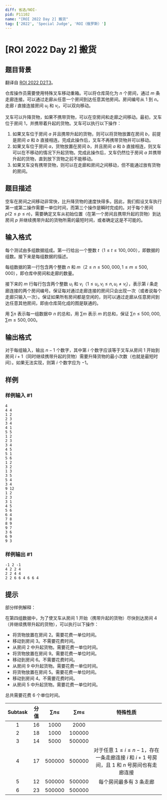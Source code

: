 ```yaml
---
diff: 省选/NOI-
pid: P11102
name: "[ROI 2022 Day 2] 搬货"
tag: ['2022', 'Special Judge', 'ROI（俄罗斯）']
---
```

# [ROI 2022 Day 2] 搬货
## 题目背景

翻译自 [ROI 2022 D2T3](https://neerc.ifmo.ru/school/archive/2021-2022/ru-olymp-roi-2022-day2.pdf)。

仓库操作员需要使用特殊叉车移动重箱。可以将仓库简化为 $n$ 个房间，通过 $m$ 条走廊连接。可以通过走廊从任意一个房间到达任意其他房间。房间编号从 $1$ 到 $n$。走廊 $i$ 直接连接房间 $u_i$ 和 $v_i$，可以双向移动。

叉车可以升降货物，如果不携带货物，可以在空房间和走廊之间移动。最初，叉车位于房间 $1$，并携带着升起的货物。叉车可以执行以下操作：

1. 如果叉车位于房间 $a$ 并且携带升起的货物，则可以将货物放置在房间 $b$，前提是房间 $a$ 和 $b$ 直接相连。完成此操作后，叉车不再携带货物并可以移动。
2. 如果叉车位于房间 $a$，货物放置在房间 $b$，并且房间 $a$ 和 $b$ 直接相连，则叉车可以在不移动的情况下升起货物。完成此操作后，叉车仍然位于房间 $a$ 并携带升起的货物，直到放下货物之前不能移动。
3. 如果叉车没有携带货物，则可以在走廊和房间之间移动，但不能通过放有货物的房间。
## 题目描述

空车在房间之间移动非常快，比升降货物的速度快得多。因此，我们假设叉车执行第一或第二操作需要一单位时间，而第三个操作是瞬时完成的。对于每个房间 $p(2 \le p \le n)$，需要确定叉车从初始位置（在第一个房间且携带升起的货物）到达房间 $p$ 并继续携带升起的货物所需的最短时间，或者确定这是不可能的。
## 输入格式

每个测试由多组数据组成。第一行给出一个整数 $t$（$1 \le t \le 100,000$），即数据的组数。接下来是每组数据的描述。

每组数据的第一行包含两个整数 $n$ 和 $m$（$2 \le n \le 500,000,1 \le m \le 500,000$），即仓库中房间和走廊的数量。

接下来的 $m$ 行每行包含两个整数 $u_i$ 和 $v_i$（$1 \le u_i,v_i \le n,u_i \ne v_i$），表示第 $i$ 条走廊连接的两个房间编号。保证每对通过走廊连接的房间只会出现一次（或者说每个走廊只输入一次）。保证如果所有房间都是空闲的，则可以通过走廊从任意房间到达任意其他房间，即由仓库简化成的图是联通的。

用 $\sum n$ 表示每一组数据中 $n$ 的总和，用 $\sum m$ 表示 $m$ 的总和，保证 $\sum n \le 500,000,\sum m \le 500,000$。
## 输出格式

对于每组输入，输出 $n - 1$ 个数字，其中第 $i$ 个数字应该等于叉车从房间 $1$ 开始到房间 $i+1$（同时继续携带升起的货物）需要升降货物的最小次数（也就是最短时间）。如果无法实现，则第 $i$ 个数字应为 $-1$。
## 样例

### 样例输入 #1
```
4
4 4
1 2
2 3
3 4
4 1
5 5
1 2
2 3
3 4
4 5
5 1
5 6
1 2
3 2
1 3
3 5
5 4
3 4
9 12
1 2
2 3
3 1
4 5
5 6
6 4
7 8
8 9
9 7
3 6
6 9
9 3
```
### 样例输出 #1
```
-1 2 -1
4 2 2 4
2 2 4 4
2 2 6 6 4 6 6 4
```
## 提示

部分样例解释：

在第四组数据中，为了使叉车从房间 $1$ 开始（携带升起的货物）尽快到达房间 $4$（并继续携带升起的货物），可以执行以下操作：

- 将货物放置在房间 $2$。需要花费一单位时间。
- 移动到房间 $3$。不需要花费时间。
- 从房间 $2$ 中升起货物。需要花费一单位时间。
- 将货物放置在房间 $9$。需要花费一单位时间。
- 移动到房间 $6$。不需要花费时间。
- 从房间 $9$ 中升起货物。需要花费一单位时间。
- 将货物放置在房间 $5$。需要花费一单位时间。
- 移动到房间 $4$。不需要花费时间。
- 从房间 $5$ 中升起货物。需要花费一单位时间。

总共需要花费 $6$ 个单位时间。

| Subtask | 分值 | $\sum n\le$ | $\sum m\le$ | 特殊性质 |
| :----------: | :----------: | :----------: | :----------: | :----------: |
| $1$ | $16$ | $1000$ | $2000$ |  |
| $2$ | $18$ | $1000$ | $100000$ |  |
| $3$ | $14$ | $5000$ | $500000$ |  |
| $4$ | $17$ | $500000$ | $500000$ | 对于任意 $1\le i\le n-1$，存在一条走廊连接 $i$ 和 $i+1$ 号房间，且 $1$ 和 $n$ 号房间也有走廊连接 |
| $5$ | $12$ | $500000$ | $500000$ | 每个房间最多有 $3$ 条走廊 |
| $6$ | $23$ | $500000$ | $500000$ |  |
